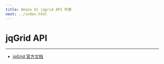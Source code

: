 ```yaml
---
title: Amaze UI jqgrid API 列表
next: ../index.html
---
```


# jqGrid API
---

- [jqGrid 官方文档](http://www.trirand.com/jqgridwiki/doku.php?id=wiki:jqgriddocs)
